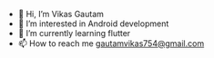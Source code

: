 - 👋 Hi, I’m Vikas Gautam
- 👀 I’m interested in Android development 
- 🌱 I’m currently learning flutter 
- 📫 How to reach me gautamvikas754@gmail.com

<!---
Vikas-Gautam-21/Vikas-Gautam-21 is a ✨ special ✨ repository because its `README.md` (this file) appears on your GitHub profile.
You can click the Preview link to take a look at your changes.
--->
